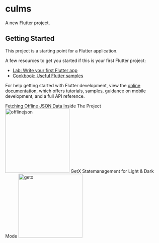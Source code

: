 # culms

A new Flutter project.

## Getting Started

This project is a starting point for a Flutter application.

A few resources to get you started if this is your first Flutter project:

- [Lab: Write your first Flutter app](https://docs.flutter.dev/get-started/codelab)
- [Cookbook: Useful Flutter samples](https://docs.flutter.dev/cookbook)

For help getting started with Flutter development, view the
[online documentation](https://docs.flutter.dev/), which offers tutorials,
samples, guidance on mobile development, and a full API reference.

Fetching Offline JSON Data Inside The Project 
<img width="204" alt="offlinejson" src="https://github.com/ihamzahkgithub/offline_json/assets/109942374/450eea4f-45e5-47f3-a27f-8ba06dd68f56">
GetX Statemanagement for Light & Dark Mode
<img width="203" alt="getx" src="https://github.com/ihamzahkgithub/offline_json/assets/109942374/b6a1608b-4903-48f2-b58b-9ef086003e96">


